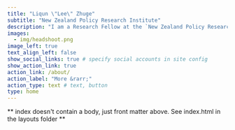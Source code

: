 ```yaml
---
title: "Liqun \"Lee\" Zhuge"
subtitle: "New Zealand Policy Research Institute"
description: "I am a Research Fellow at the `New Zealand Policy Research Institute` (NZPRI, AUT). I earned my Ph.D. in Economics from `Boston University`. My field is labor economics, with a primary focus on inequality and discrimination, particularly in the context of women's and LGBTQ+ rights. My research examines how social norms, cultural dynamics, and policy landscapes shape intrahousehold bargaining and labor supply choices. My proficiencies encompass the skillful handling of micro-level household and personal data, adept application of quantitative econometric methodologies, and versatile programming proficiency across multiple languages and computing paradigms."
images:
  - img/headshoot.png
image_left: true
text_align_left: false
show_social_links: true # specify social accounts in site config
show_action_link: true
action_link: /about/
action_label: "More &rarr;"
action_type: text # text, button
type: home
---
```


** index doesn't contain a body, just front matter above.
See index.html in the layouts folder **
